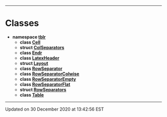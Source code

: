 ---

# Classes



* **namespace [tblr](api/Namespaces/namespacetblr.md)** 
    * **class [Cell](api/Classes/classtblr_1_1_cell.md)** 
    * **struct [ColSeparators](api/Classes/structtblr_1_1_col_separators.md)** 
    * **class [Endr](api/Classes/classtblr_1_1_endr.md)** 
    * **class [LatexHeader](api/Classes/classtblr_1_1_latex_header.md)** 
    * **struct [Layout](api/Classes/structtblr_1_1_layout.md)** 
    * **class [RowSeparator](api/Classes/classtblr_1_1_row_separator.md)** 
    * **class [RowSeparatorColwise](api/Classes/classtblr_1_1_row_separator_colwise.md)** 
    * **class [RowSeparatorEmpty](api/Classes/classtblr_1_1_row_separator_empty.md)** 
    * **class [RowSeparatorFlat](api/Classes/classtblr_1_1_row_separator_flat.md)** 
    * **struct [RowSeparators](api/Classes/structtblr_1_1_row_separators.md)** 
    * **class [Table](api/Classes/classtblr_1_1_table.md)** 



-------------------------------

Updated on 30 December 2020 at 13:42:56 EST
